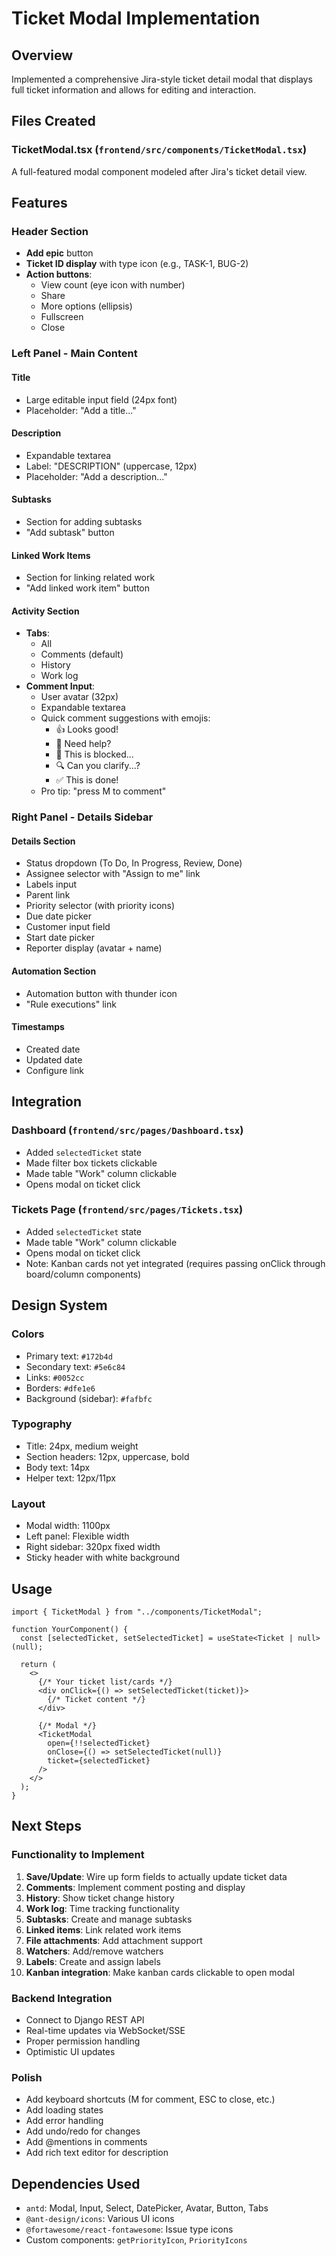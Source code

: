 # Ticket Modal Implementation

## Overview

Implemented a comprehensive Jira-style ticket detail modal that displays full ticket information and allows for editing and interaction.

## Files Created

### TicketModal.tsx (`frontend/src/components/TicketModal.tsx`)

A full-featured modal component modeled after Jira's ticket detail view.

## Features

### Header Section

- **Add epic** button
- **Ticket ID display** with type icon (e.g., TASK-1, BUG-2)
- **Action buttons**:
  - View count (eye icon with number)
  - Share
  - More options (ellipsis)
  - Fullscreen
  - Close

### Left Panel - Main Content

#### Title

- Large editable input field (24px font)
- Placeholder: "Add a title..."

#### Description

- Expandable textarea
- Label: "DESCRIPTION" (uppercase, 12px)
- Placeholder: "Add a description..."

#### Subtasks

- Section for adding subtasks
- "Add subtask" button

#### Linked Work Items

- Section for linking related work
- "Add linked work item" button

#### Activity Section

- **Tabs**:
  - All
  - Comments (default)
  - History
  - Work log
- **Comment Input**:
  - User avatar (32px)
  - Expandable textarea
  - Quick comment suggestions with emojis:
    - 👍 Looks good!
    - 👋 Need help?
    - 🚫 This is blocked...
    - 🔍 Can you clarify...?
    - ✅ This is done!
  - Pro tip: "press M to comment"

### Right Panel - Details Sidebar

#### Details Section

- Status dropdown (To Do, In Progress, Review, Done)
- Assignee selector with "Assign to me" link
- Labels input
- Parent link
- Priority selector (with priority icons)
- Due date picker
- Customer input field
- Start date picker
- Reporter display (avatar + name)

#### Automation Section

- Automation button with thunder icon
- "Rule executions" link

#### Timestamps

- Created date
- Updated date
- Configure link

## Integration

### Dashboard (`frontend/src/pages/Dashboard.tsx`)

- Added `selectedTicket` state
- Made filter box tickets clickable
- Made table "Work" column clickable
- Opens modal on ticket click

### Tickets Page (`frontend/src/pages/Tickets.tsx`)

- Added `selectedTicket` state
- Made table "Work" column clickable
- Opens modal on ticket click
- Note: Kanban cards not yet integrated (requires passing onClick through board/column components)

## Design System

### Colors

- Primary text: `#172b4d`
- Secondary text: `#5e6c84`
- Links: `#0052cc`
- Borders: `#dfe1e6`
- Background (sidebar): `#fafbfc`

### Typography

- Title: 24px, medium weight
- Section headers: 12px, uppercase, bold
- Body text: 14px
- Helper text: 12px/11px

### Layout

- Modal width: 1100px
- Left panel: Flexible width
- Right sidebar: 320px fixed width
- Sticky header with white background

## Usage

```tsx
import { TicketModal } from "../components/TicketModal";

function YourComponent() {
  const [selectedTicket, setSelectedTicket] = useState<Ticket | null>(null);

  return (
    <>
      {/* Your ticket list/cards */}
      <div onClick={() => setSelectedTicket(ticket)}>
        {/* Ticket content */}
      </div>

      {/* Modal */}
      <TicketModal
        open={!!selectedTicket}
        onClose={() => setSelectedTicket(null)}
        ticket={selectedTicket}
      />
    </>
  );
}
```

## Next Steps

### Functionality to Implement

1. **Save/Update**: Wire up form fields to actually update ticket data
2. **Comments**: Implement comment posting and display
3. **History**: Show ticket change history
4. **Work log**: Time tracking functionality
5. **Subtasks**: Create and manage subtasks
6. **Linked items**: Link related work items
7. **File attachments**: Add attachment support
8. **Watchers**: Add/remove watchers
9. **Labels**: Create and assign labels
10. **Kanban integration**: Make kanban cards clickable to open modal

### Backend Integration

- Connect to Django REST API
- Real-time updates via WebSocket/SSE
- Proper permission handling
- Optimistic UI updates

### Polish

- Add keyboard shortcuts (M for comment, ESC to close, etc.)
- Add loading states
- Add error handling
- Add undo/redo for changes
- Add @mentions in comments
- Add rich text editor for description

## Dependencies Used

- `antd`: Modal, Input, Select, DatePicker, Avatar, Button, Tabs
- `@ant-design/icons`: Various UI icons
- `@fortawesome/react-fontawesome`: Issue type icons
- Custom components: `getPriorityIcon`, `PriorityIcons`
